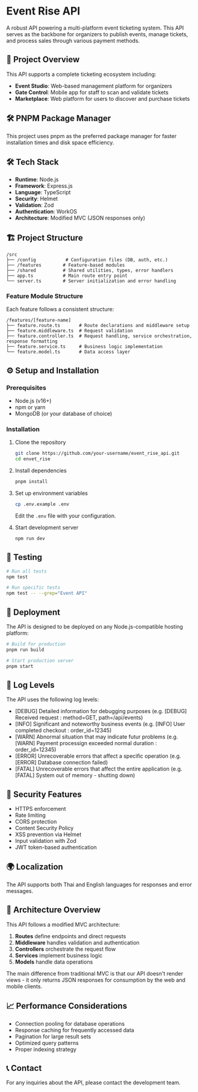 # Event Rise API

A robust API powering a multi-platform event ticketing system. This API serves as the backbone for organizers to publish events, manage tickets, and process sales through various payment methods.

## 🎯 Project Overview

This API supports a complete ticketing ecosystem including:

- **Event Studio**: Web-based management platform for organizers
- **Gate Control**: Mobile app for staff to scan and validate tickets
- **Marketplace**: Web platform for users to discover and purchase tickets

## 🛠️ PNPM Package Manager

This project uses pnpm as the preferred package manager for faster installation times and disk space efficiency.

## 🛠️ Tech Stack

- **Runtime**: Node.js
- **Framework**: Express.js
- **Language**: TypeScript
- **Security**: Helmet
- **Validation**: Zod
- **Authentication**: WorkOS
- **Architecture**: Modified MVC (JSON responses only)

## 🏗️ Project Structure

```
/src
├── /config           # Configuration files (DB, auth, etc.)
├── /features        # Feature-based modules
├── /shared          # Shared utilities, types, error handlers
├── app.ts           # Main route entry point
└── server.ts        # Server initialization and error handling
```

### Feature Module Structure

Each feature follows a consistent structure:

```
/features/[feature-name]
├── feature.route.ts       # Route declarations and middleware setup
├── feature.middleware.ts  # Request validation
├── feature.controller.ts  # Request handling, service orchestration, response formatting
├── feature.service.ts     # Business logic implementation
└── feature.model.ts       # Data access layer
```

## ⚙️ Setup and Installation

### Prerequisites

- Node.js (v16+)
- npm or yarn
- MongoDB (or your database of choice)

### Installation

1. Clone the repository

   ```bash
   git clone https://github.com/your-username/event_rise_api.git
   cd envet_rise
   ```

2. Install dependencies

   ```bash
   pnpm install
   ```

3. Set up environment variables

   ```bash
   cp .env.example .env
   ```

   Edit the `.env` file with your configuration.

4. Start development server
   ```bash
   npm run dev
   ```

## 🧪 Testing

```bash
# Run all tests
npm test

# Run specific tests
npm test -- --grep="Event API"
```

## 🚢 Deployment

The API is designed to be deployed on any Node.js-compatible hosting platform:

```bash
# Build for production
pnpm run build

# Start production server
pnpm start
```

## 💬 Log Levels

The API uses the following log levels:

- [DEBUG] Detailed information for debugging purposes (e.g. [DEBUG] Received request : method=GET, path=/api/events)
- [INFO] Significant and noteworthy business events (e.g. [INFO] User completed checkout : order_id=12345)
- [WARN] Abnormal situation that may indicate futur problems (e.g. [WARN] Payment processign exceeded normal duration : order_id=12345)
- [ERROR] Unrecoverable errors that affect a specific operation (e.g. [ERROR] Database connection failed)
- [FATAL] Unrecoverable errors that affect the entire application (e.g. [FATAL] System out of memory - shutting down)

## 🔐 Security Features

- HTTPS enforcement
- Rate limiting
- CORS protection
- Content Security Policy
- XSS prevention via Helmet
- Input validation with Zod
- JWT token-based authentication

## 🌍 Localization

The API supports both Thai and English languages for responses and error messages.

## 🧩 Architecture Overview

This API follows a modified MVC architecture:

1. **Routes** define endpoints and direct requests
2. **Middleware** handles validation and authentication
3. **Controllers** orchestrate the request flow
4. **Services** implement business logic
5. **Models** handle data operations

The main difference from traditional MVC is that our API doesn't render views - it only returns JSON responses for consumption by the web and mobile clients.

## 📈 Performance Considerations

- Connection pooling for database operations
- Response caching for frequently accessed data
- Pagination for large result sets
- Optimized query patterns
- Proper indexing strategy

## 📞 Contact

For any inquiries about the API, please contact the development team.
